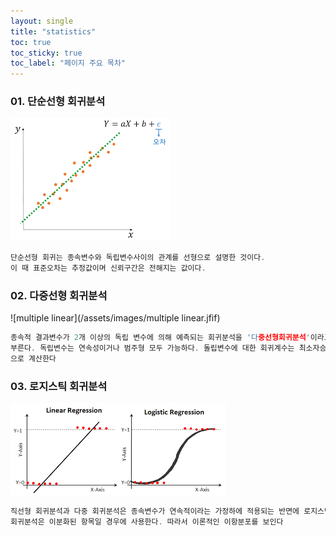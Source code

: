 ```yaml
--- 
layout: single 
title: "statistics" 
toc: true 
toc_sticky: true 
toc_label: "페이지 주요 목차" 
--- 
```

### 01. 단순선형 회귀분석 
![linear](/assets/images/linear.png) 
~~~c 
단순선형 회귀는 종속변수와 독립변수사이의 관계를 선형으로 설명한 것이다.
이 때 표준오차는 추정값이며 신뢰구간은 전해지는 값이다.
~~~ 
### 02. 다중선형 회귀분석 
![multiple linear](/assets/images/multiple linear.jfif) 
~~~c 
종속적 결과변수가 2개 이상의 독립 변수에 의해 예측되는 회귀분석을 '다중선형회귀분석'이라고
부른다. 독립변수는 연속성이거나 범주형 모두 가능하다. 돌립변수에 대한 회귀계수는 최소자승법
으로 계산한다
~~~ 
### 03. 로지스틱 회귀분석 
![logistic](/assets/images/logistic.png) 
~~~c 
직선형 회귀분석과 다중 회귀분석은 종속변수가 연속적이라는 가정하에 적용되는 반면에 로지스틱 
회귀분석은 이분화된 항목일 경우에 사용한다. 따라서 이론적인 이항분포를 보인다
~~~ 
